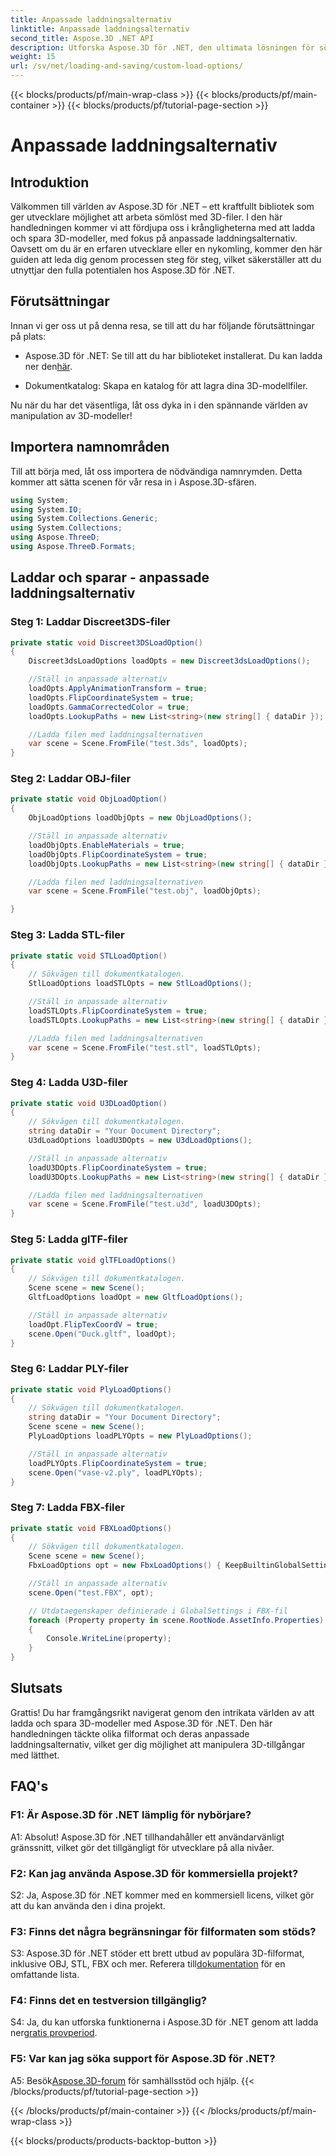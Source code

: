 ```yaml
---
title: Anpassade laddningsalternativ
linktitle: Anpassade laddningsalternativ
second_title: Aspose.3D .NET API
description: Utforska Aspose.3D för .NET, den ultimata lösningen för sömlös laddning och lagring av 3D-modeller.
weight: 15
url: /sv/net/loading-and-saving/custom-load-options/
---
```


{{< blocks/products/pf/main-wrap-class >}}
{{< blocks/products/pf/main-container >}}
{{< blocks/products/pf/tutorial-page-section >}}

# Anpassade laddningsalternativ

## Introduktion

Välkommen till världen av Aspose.3D för .NET – ett kraftfullt bibliotek som ger utvecklare möjlighet att arbeta sömlöst med 3D-filer. I den här handledningen kommer vi att fördjupa oss i krångligheterna med att ladda och spara 3D-modeller, med fokus på anpassade laddningsalternativ. Oavsett om du är en erfaren utvecklare eller en nykomling, kommer den här guiden att leda dig genom processen steg för steg, vilket säkerställer att du utnyttjar den fulla potentialen hos Aspose.3D för .NET.

## Förutsättningar

Innan vi ger oss ut på denna resa, se till att du har följande förutsättningar på plats:

-  Aspose.3D för .NET: Se till att du har biblioteket installerat. Du kan ladda ner den[här](https://releases.aspose.com/3d/net/).

- Dokumentkatalog: Skapa en katalog för att lagra dina 3D-modellfiler.

Nu när du har det väsentliga, låt oss dyka in i den spännande världen av manipulation av 3D-modeller!

## Importera namnområden

Till att börja med, låt oss importera de nödvändiga namnrymden. Detta kommer att sätta scenen för vår resa in i Aspose.3D-sfären.

```csharp
using System;
using System.IO;
using System.Collections.Generic;
using System.Collections;
using Aspose.ThreeD;
using Aspose.ThreeD.Formats;
```

## Laddar och sparar - anpassade laddningsalternativ

### Steg 1: Laddar Discreet3DS-filer

```csharp
private static void Discreet3DSLoadOption()
{
    Discreet3dsLoadOptions loadOpts = new Discreet3dsLoadOptions();

    //Ställ in anpassade alternativ
    loadOpts.ApplyAnimationTransform = true;
    loadOpts.FlipCoordinateSystem = true;
    loadOpts.GammaCorrectedColor = true;
    loadOpts.LookupPaths = new List<string>(new string[] { dataDir });

    //Ladda filen med laddningsalternativen
    var scene = Scene.FromFile("test.3ds", loadOpts);
}
```

### Steg 2: Laddar OBJ-filer

```csharp
private static void ObjLoadOption()
{
    ObjLoadOptions loadObjOpts = new ObjLoadOptions();

    //Ställ in anpassade alternativ
    loadObjOpts.EnableMaterials = true;
    loadObjOpts.FlipCoordinateSystem = true;
    loadObjOpts.LookupPaths = new List<string>(new string[] { dataDir });

    //Ladda filen med laddningsalternativen
    var scene = Scene.FromFile("test.obj", loadObjOpts);

}
```

### Steg 3: Ladda STL-filer

```csharp
private static void STLLoadOption()
{
    // Sökvägen till dokumentkatalogen.
    StlLoadOptions loadSTLOpts = new StlLoadOptions();

    //Ställ in anpassade alternativ
    loadSTLOpts.FlipCoordinateSystem = true;
    loadSTLOpts.LookupPaths = new List<string>(new string[] { dataDir });

    //Ladda filen med laddningsalternativen
    var scene = Scene.FromFile("test.stl", loadSTLOpts);
}
```

### Steg 4: Ladda U3D-filer

```csharp
private static void U3DLoadOption()
{
    // Sökvägen till dokumentkatalogen.
    string dataDir = "Your Document Directory";
    U3dLoadOptions loadU3DOpts = new U3dLoadOptions();

    //Ställ in anpassade alternativ
    loadU3DOpts.FlipCoordinateSystem = true;
    loadU3DOpts.LookupPaths = new List<string>(new string[] { dataDir });

    //Ladda filen med laddningsalternativen
    var scene = Scene.FromFile("test.u3d", loadU3DOpts);
}
```

### Steg 5: Ladda glTF-filer

```csharp
private static void glTFLoadOptions()
{
    // Sökvägen till dokumentkatalogen.
    Scene scene = new Scene();
    GltfLoadOptions loadOpt = new GltfLoadOptions();

    //Ställ in anpassade alternativ
    loadOpt.FlipTexCoordV = true;
    scene.Open("Duck.gltf", loadOpt);
}
```

### Steg 6: Laddar PLY-filer

```csharp
private static void PlyLoadOptions()
{
    // Sökvägen till dokumentkatalogen.
    string dataDir = "Your Document Directory";
    Scene scene = new Scene();
    PlyLoadOptions loadPLYOpts = new PlyLoadOptions();

    //Ställ in anpassade alternativ
    loadPLYOpts.FlipCoordinateSystem = true;
    scene.Open("vase-v2.ply", loadPLYOpts);
}
```

### Steg 7: Ladda FBX-filer

```csharp
private static void FBXLoadOptions()
{
    // Sökvägen till dokumentkatalogen.
    Scene scene = new Scene();
    FbxLoadOptions opt = new FbxLoadOptions() { KeepBuiltinGlobalSettings = true };

    //Ställ in anpassade alternativ
    scene.Open("test.FBX", opt);

    // Utdataegenskaper definierade i GlobalSettings i FBX-fil
    foreach (Property property in scene.RootNode.AssetInfo.Properties)
    {
        Console.WriteLine(property);
    }
}
```

## Slutsats

Grattis! Du har framgångsrikt navigerat genom den intrikata världen av att ladda och spara 3D-modeller med Aspose.3D för .NET. Den här handledningen täckte olika filformat och deras anpassade laddningsalternativ, vilket ger dig möjlighet att manipulera 3D-tillgångar med lätthet.

## FAQ's

### F1: Är Aspose.3D för .NET lämplig för nybörjare?

A1: Absolut! Aspose.3D för .NET tillhandahåller ett användarvänligt gränssnitt, vilket gör det tillgängligt för utvecklare på alla nivåer.

### F2: Kan jag använda Aspose.3D för kommersiella projekt?

S2: Ja, Aspose.3D för .NET kommer med en kommersiell licens, vilket gör att du kan använda den i dina projekt.

### F3: Finns det några begränsningar för filformaten som stöds?

 S3: Aspose.3D för .NET stöder ett brett utbud av populära 3D-filformat, inklusive OBJ, STL, FBX och mer. Referera till[dokumentation](https://reference.aspose.com/3d/net/) för en omfattande lista.

### F4: Finns det en testversion tillgänglig?

S4: Ja, du kan utforska funktionerna i Aspose.3D för .NET genom att ladda ner[gratis provperiod](https://releases.aspose.com/).

### F5: Var kan jag söka support för Aspose.3D för .NET?

 A5: Besök[Aspose.3D-forum](https://forum.aspose.com/c/3d/18) för samhällsstöd och hjälp.
{{< /blocks/products/pf/tutorial-page-section >}}

{{< /blocks/products/pf/main-container >}}
{{< /blocks/products/pf/main-wrap-class >}}

{{< blocks/products/products-backtop-button >}}
